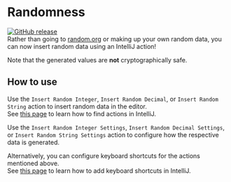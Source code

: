 # Randomness
[![GitHub release](https://img.shields.io/github/release/FWDekker/intellij-randomness.svg)](https://github.com/FWDekker/intellij-randomness/releases/latest)
<br />
Rather than going to [random.org](https://www.random.org/) or making up your own random data, you can now insert random data using an IntelliJ action!

Note that the generated values are **not** cryptographically safe.


## How to use
Use the `Insert Random Integer`, `Insert Random Decimal`, or `Insert Random String` action to insert random data in the editor.<br />
See [this page](https://www.jetbrains.com/help/idea/2017.1/navigating-to-action.html) to learn how to find actions in IntelliJ.

Use the `Insert Random Integer Settings`, `Insert Random Decimal Settings`, or `Insert Random String Settings` action to configure how the respective data is generated.

Alternatively, you can configure keyboard shortcuts for the actions mentioned above.<br />
See [this page](https://www.jetbrains.com/help/idea/2017.1/configuring-keyboard-shortcuts.html) to learn how to add keyboard shortcuts in IntelliJ.
